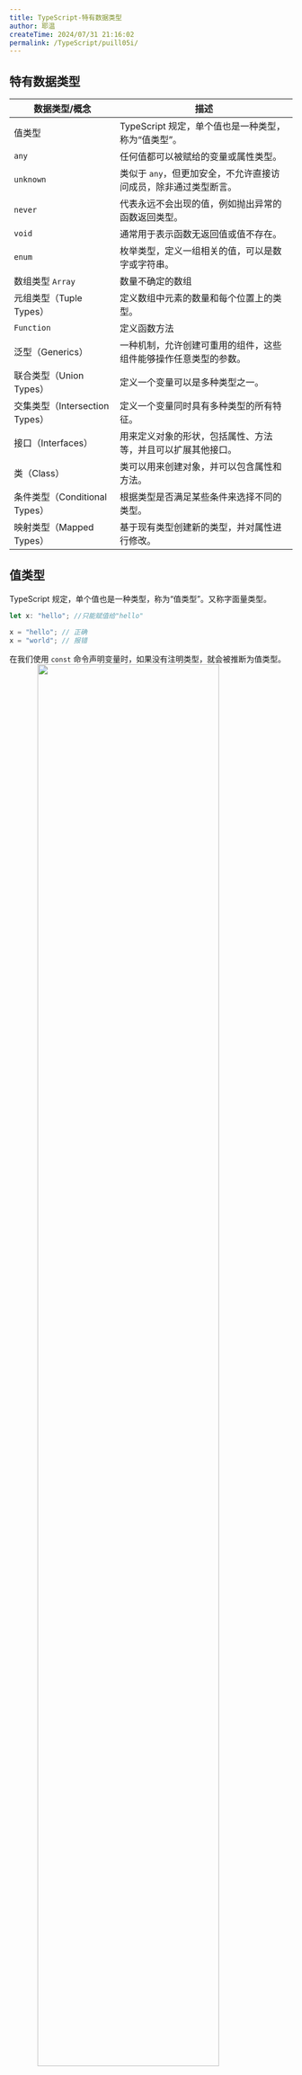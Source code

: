 ```yaml
---
title: TypeScript-特有数据类型
author: 耶温
createTime: 2024/07/31 21:16:02
permalink: /TypeScript/puill05i/
---
```


## 特有数据类型

| 数据类型/概念 | 描述 |
| --- | --- |
| 值类型 | TypeScript 规定，单个值也是一种类型，称为“值类型”。 |
| `any` | 任何值都可以被赋给的变量或属性类型。 |
| `unknown` | 类似于 `any`，但更加安全，不允许直接访问成员，除非通过类型断言。 |
| `never` | 代表永远不会出现的值，例如抛出异常的函数返回类型。 |
| `void` | 通常用于表示函数无返回值或值不存在。 |
| `enum` | 枚举类型，定义一组相关的值，可以是数字或字符串。 |
| 数组类型 `Array`| 数量不确定的数组 |
| 元组类型（Tuple Types） | 定义数组中元素的数量和每个位置上的类型。 |
| `Function`| 定义函数方法 |
| 泛型（Generics） | 一种机制，允许创建可重用的组件，这些组件能够操作任意类型的参数。 |
| 联合类型（Union Types）| 定义一个变量可以是多种类型之一。 |
| 交集类型（Intersection Types）| 定义一个变量同时具有多种类型的所有特征。 |
| 接口（Interfaces）| 用来定义对象的形状，包括属性、方法等，并且可以扩展其他接口。 |
| 类（Class）| 类可以用来创建对象，并可以包含属性和方法。 |
| 条件类型（Conditional Types）| 根据类型是否满足某些条件来选择不同的类型。 |
| 映射类型（Mapped Types）| 基于现有类型创建新的类型，并对属性进行修改。 |


## 值类型

TypeScript 规定，单个值也是一种类型，称为“值类型”。又称字面量类型。

```typescript
let x: "hello"; //只能赋值给"hello"

x = "hello"; // 正确
x = "world"; // 报错
```

在我们使用 `const` 命令声明变量时，如果没有注明类型，就会被推断为值类型。
<img src="@source/notes/TypeScript/images/image-06.png" style="width:80%;margin:0 10%" />

需要注意的是，使用 `const` 命令声明 `object` 变量时，不会推断为值类型。

还有一点如下：

```typescript
const x: 5 = 4 + 1; // 报错

// 可以使用断言解决
const x: 5 = (4 + 1) as 5; // 正确
```

上面示例中，等号左侧的类型是数值 `5` 。等号右侧 `4 + 1` 的类型，TypeScript 推测为 `number`。由于 `5` 是 `number` 的子类型， `number` 是 `5` 的父类型，父类型不能赋值给子类型，所以报错了。


但是，反过来是可以的，子类型可以赋值给父类型。

```typescript
let x: 5 = 5;
let y: number = 4 + 1;

x = y; // 报错
y = x; // 正确
```

## any类型

在 TypeScript 中， `any` 类型是一种特殊的类型，它表示可以接受任何类型的值。使用 `any` 类型时，TypeScript 不会对该值进行类型检查，这意味着你可以将任何类型的值赋给 `any` 类型的变量，也可以将 `any` 类型的变量赋值给其他类型的变量。

但是我们在使用 TypeScript 时尽可能避免使用该类型。
:::tip
关于any类型的详细内容可以查看：[TypeScript-any与unknown](/TypeScript/h08p33yc/#any类型)
:::

## unknown类型

为了 解决类型污染的问题，TypeScript 引入了 `unknown` 类型。它和 `any` 一样表示任何类型的值，但是在使用前需要进行显式断言。直接将 `unknown` 类型赋值给其他类型变量时，会报错。

:::tip
关于unknown类型的详细内容可以查看：[TypeScript-any与unknown](/TypeScript/h08p33yc/#any类型)
:::


## never类型

`never` 类型是一种特殊的类型，表示永远不会出现的值。它通常用于函数返回值，表示函数永远不会返回任何值。

:::tip
关于 `never` 类型的详细内容可以查看：[TypeScript-never与void](/TypeScript/e9ystght/#never类型)
:::


## void类型

:::tip
关于 `void` 类型的详细内容可以查看：[TypeScript-never与void](/TypeScript/e9ystght/#void类型)
:::
## 枚举类型

枚举类型（`enum`）是一种特殊的类型，TypeScript 允许我们为一组数值赋予友好的名字。枚举类型可以用于表示一组相关的常量，例如星期、月份、颜色等。


## 数组类型

Array 数组是一个可以存储多个相同类型的值的集合。你可以使用 Array 类型或简写的 `[]` 语法来定义数组。数组的成员数量是可以动态变化的。

:::tip
关于数组类型的详细内容可以查看：[TypeScript-数组与元组](/TypeScript/lvw1ydmu/#数组类型)
:::


## 元组类型

在 TypeScript 中，元组类型是一种特殊的数组类型，它允许我们定义一个固定数量的元素，每个元素可以是不同的类型。元组的定义方式与数组类似，但在元组中，你需要指定每个元素的类型。

:::tip
关于元组类型的详细内容可以查看：[TypeScript-数组与元组](/TypeScript/lvw1ydmu/#元组类型)
:::


## 函数类型

函数的类型声明，需要在声明函数时，给出参数的类型和返回值的类型。

:::tip
关于函数类型的详细内容可以查看：[TypeScript-函数](/TypeScript/6a3kyjf9/#函数类型)
:::


**void类型**

`void` 类型表示函数没有返回值。如果设置了 `void` 类型的函数，却返回了一个值，就会报错。但是需要注意的是， `void` 类型的函数可以返回 `undefined` 或 `null` 。

:::tip
关于 `void` 类型的详细内容可以查看：[void类型](/TypeScript/puill05i/#void类型)
:::

**never类型**

`never` 类型表示肯定不会出现的值。它用在函数的返回值，就表示某个函数肯定不会返回值，即函数不会正常执行结束。
:::tip
关于 `never` 类型的详细内容可以查看：[never类型](/TypeScript/puill05i/#never类型)
:::

## 对象类型

在 TypeScript 中，对象是一个非常重要的概念。对象可以用来表示复杂的数据结构，通常由键值对组成。TypeScript 提供了多种方式来定义和使用对象。

:::tip
关于对象类型的详细内容可以查看：[对象类型](/TypeScript/78auqnpo/)
:::


## 联合类型

在 TypeScript 中，联合类型（Union Types）允许将多个类型组合在一起，使得一个变量可以是其中的任意一个类型。可以使用竖线 | 来定义联合类型。

1. 基本联合类型

```typescript
let value: string | number;

value = "Hello"; // 合法
console.log(value); // 输出: Hello

value = 42; // 合法
console.log(value); // 输出: 42

// value = true; // 不合法，Type 'boolean' is not assignable to type 'string | number'.
```

2. 函数参数

```typescript
function printId(id: number | string) {
    console.log("Your ID is: " + id);
}

printId(101); // 输出: Your ID is: 101
printId("202"); // 输出: Your ID is: 202
```

3. 处理联合类型

当我们使用联合类型时，TypeScript 可能无法确定具体的类型，因此我们需要使用类型保护（Type Guards）来处理不同的类型。

```typescript
function printId(id: number | string) {
    if (typeof id === "string") {
        console.log("Your ID is a string: " + id);
    } else {
        console.log("Your ID is a number: " + id);
    }
}

printId(101); // 输出: Your ID is a number: 101
printId("202"); // 输出: Your ID is a string: 202
```

## 交叉类型

TypeScript 的交叉类型（Intersection Types）允许我们将多个类型合并为一个类型。这种类型的主要用途是组合多个类型的属性，使得新类型同时具有所有组合类型的特性。

**注意事项**：

-   交叉类型只能用于对象类型，不能用于基础类型。
-   交叉类型的属性不能有同名的属性，除非它们的类型相同，否则会导致类型冲突。

**应用场景**：

-   合并多个接口。当需要一个对象同时符合多个接口时，可以使用交叉类型。

示例：

```typescript
// 定义两个接口
interface Person {
    name: string;
    age: number;
}

interface Address {
    street: string;
    city: string;
}

// 使用交叉类型将两个接口合并
type PersonWithAddress = Person & Address;

// 创建一个符合 PersonWithAddress 类型的对象
const person: PersonWithAddress = {
    name: "Alice",
    age: 30,
    street: "123 Main St",
    city: "Wonderland"
};

console.log(person);
```
 


## 接口（Interfaces）

在 TypeScript 中，接口（Interfaces）是一种强大的工具，用于定义对象的结构和类型。接口可以描述对象的属性、方法以及它们的类型，从而提供类型检查和代码提示。接口在 TypeScript 中的主要作用是增强代码的可读性和可维护性。

:::tip
关于类型别名的详细内容可以查看：[接口（Interfaces）](/TypeScript/efqwfrfq/)
:::



## 类（Class）

在 TypeScript 中，类（Class）是一种面向对象的编程方式。类可以定义属性、方法和构造函数，并且可以继承和实现其他类。类在 TypeScript 中的主要作用是提供了一种组织和封装代码的方式，使得代码更加模块化和可维护。

:::tip
关于类（Class）的详细内容可以查看：[类（Class）](/TypeScript/wy5zf1gm/)
:::